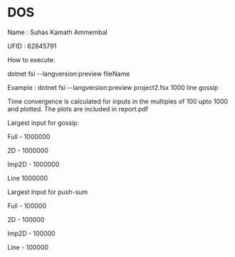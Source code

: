 # DOS
 
Name : Suhas Kamath Ammembal

UFID : 62845791

How to execute:

dotnet fsi --langversion:preview fileName <number of nodes> <topology> <algorithm>
 
Example : dotnet fsi --langversion:preview project2.fsx 1000 line gossip

Time convergence is calculated for inputs in the multiples of 100 upto 1000 and plotted. The plots are included in report.pdf

Largest input for gossip:

Full - 1000000

2D - 1000000

Imp2D - 1000000

Line 1000000

Largest Input for push-sum

Full - 100000

2D - 100000

Imp2D - 100000

Line - 100000

 

